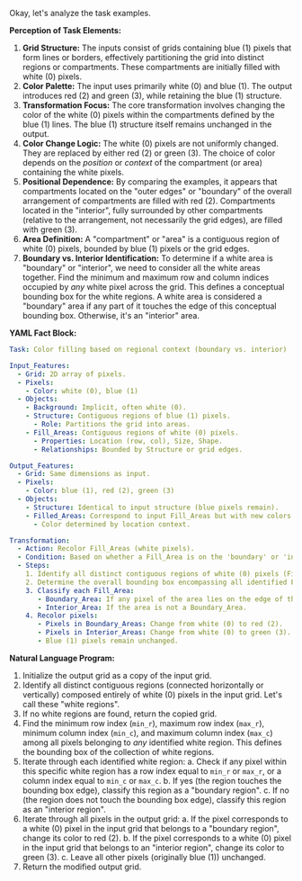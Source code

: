 Okay, let's analyze the task examples.

**Perception of Task Elements:**

1.  **Grid Structure:** The inputs consist of grids containing blue (1) pixels that form lines or borders, effectively partitioning the grid into distinct regions or compartments. These compartments are initially filled with white (0) pixels.
2.  **Color Palette:** The input uses primarily white (0) and blue (1). The output introduces red (2) and green (3), while retaining the blue (1) structure.
3.  **Transformation Focus:** The core transformation involves changing the color of the white (0) pixels within the compartments defined by the blue (1) lines. The blue (1) structure itself remains unchanged in the output.
4.  **Color Change Logic:** The white (0) pixels are not uniformly changed. They are replaced by either red (2) or green (3). The choice of color depends on the *position* or *context* of the compartment (or area) containing the white pixels.
5.  **Positional Dependence:** By comparing the examples, it appears that compartments located on the "outer edges" or "boundary" of the overall arrangement of compartments are filled with red (2). Compartments located in the "interior", fully surrounded by other compartments (relative to the arrangement, not necessarily the grid edges), are filled with green (3).
6.  **Area Definition:** A "compartment" or "area" is a contiguous region of white (0) pixels, bounded by blue (1) pixels or the grid edges.
7.  **Boundary vs. Interior Identification:** To determine if a white area is "boundary" or "interior", we need to consider all the white areas together. Find the minimum and maximum row and column indices occupied by *any* white pixel across the grid. This defines a conceptual bounding box for the white regions. A white area is considered a "boundary" area if any part of it touches the edge of this conceptual bounding box. Otherwise, it's an "interior" area.

**YAML Fact Block:**


```yaml
Task: Color filling based on regional context (boundary vs. interior)

Input_Features:
  - Grid: 2D array of pixels.
  - Pixels:
    - Color: white (0), blue (1)
  - Objects:
    - Background: Implicit, often white (0).
    - Structure: Contiguous regions of blue (1) pixels.
      - Role: Partitions the grid into areas.
    - Fill_Areas: Contiguous regions of white (0) pixels.
      - Properties: Location (row, col), Size, Shape.
      - Relationships: Bounded by Structure or grid edges.

Output_Features:
  - Grid: Same dimensions as input.
  - Pixels:
    - Color: blue (1), red (2), green (3)
  - Objects:
    - Structure: Identical to input structure (blue pixels remain).
    - Filled_Areas: Correspond to input Fill_Areas but with new colors.
      - Color determined by location context.

Transformation:
  - Action: Recolor Fill_Areas (white pixels).
  - Condition: Based on whether a Fill_Area is on the 'boundary' or 'interior' relative to all Fill_Areas.
  - Steps:
    1. Identify all distinct contiguous regions of white (0) pixels (Fill_Areas).
    2. Determine the overall bounding box encompassing all identified Fill_Areas.
    3. Classify each Fill_Area:
       - Boundary_Area: If any pixel of the area lies on the edge of the overall bounding box.
       - Interior_Area: If the area is not a Boundary_Area.
    4. Recolor pixels:
       - Pixels in Boundary_Areas: Change from white (0) to red (2).
       - Pixels in Interior_Areas: Change from white (0) to green (3).
       - Blue (1) pixels remain unchanged.
```


**Natural Language Program:**

1.  Initialize the output grid as a copy of the input grid.
2.  Identify all distinct contiguous regions (connected horizontally or vertically) composed entirely of white (0) pixels in the input grid. Let's call these "white regions".
3.  If no white regions are found, return the copied grid.
4.  Find the minimum row index (`min_r`), maximum row index (`max_r`), minimum column index (`min_c`), and maximum column index (`max_c`) among all pixels belonging to *any* identified white region. This defines the bounding box of the collection of white regions.
5.  Iterate through each identified white region:
    a.  Check if any pixel within this specific white region has a row index equal to `min_r` or `max_r`, or a column index equal to `min_c` or `max_c`.
    b.  If yes (the region touches the bounding box edge), classify this region as a "boundary region".
    c.  If no (the region does not touch the bounding box edge), classify this region as an "interior region".
6.  Iterate through all pixels in the output grid:
    a.  If the pixel corresponds to a white (0) pixel in the input grid that belongs to a "boundary region", change its color to red (2).
    b.  If the pixel corresponds to a white (0) pixel in the input grid that belongs to an "interior region", change its color to green (3).
    c.  Leave all other pixels (originally blue (1)) unchanged.
7.  Return the modified output grid.